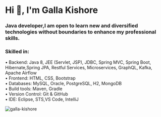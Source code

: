 <h1 >Hi 👋, I'm Galla Kishore</h1>
<h3> Java developer,I am open to learn new and diversified technologies 
without boundaries to enhance my professional skills. </h3>

<h3>Skilled in:</h3>
   <p>  • Backend: Java 8, JEE (Servlet, JSP), JDBC, Spring MVC, Spring Boot, Hibernate,Spring JPA, Restful Services, Microservices, GraphQL, Kafka, Apache Airflow<br>
        • Frontend: HTML, CSS, Bootstrap<br>
        • Databases: MySQL, Oracle, PostgreSQL, H2, MongoDB<br>
        • Build tools: Maven, Gradle<br>
        • Version Control: Git & GitHub<br>
        • IDE: Eclipse, STS,VS Code, IntelliJ
   </p>


<p><img align="left" src="https://github-readme-stats.vercel.app/api/top-langs?username=gallakishore&show_icons=true&locale=en&layout=compact" alt="galla-kishore" /></p>

<!-- <p>&nbsp;<img align="center" src="https://github-readme-stats.vercel.app/api?username=gallakishore&show_icons=true&locale=en" alt="gallakishore" /></p> -->

<!-- <p><img align="center" src="https://github-readme-streak-stats.herokuapp.com/?user=gallakishore&" alt="gallakishore" /></p>-->

